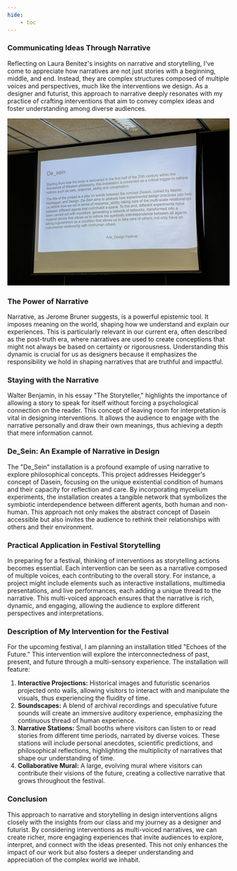 ```yaml
---
hide:
    - toc
---
```



### Communicating Ideas Through Narrative

Reflecting on Laura Benitez's insights on narrative and storytelling, I've come to appreciate how narratives are not just stories with a beginning, middle, and end. Instead, they are complex structures composed of multiple voices and perspectives, much like the interventions we design. As a designer and futurist, this approach to narrative deeply resonates with my practice of crafting interventions that aim to convey complex ideas and foster understanding among diverse audiences.


![](../../images/Varias/DeSein.jpg)

### The Power of Narrative

Narrative, as Jerome Bruner suggests, is a powerful epistemic tool. It imposes meaning on the world, shaping how we understand and explain our experiences. This is particularly relevant in our current era, often described as the post-truth era, where narratives are used to create conceptions that might not always be based on certainty or rigorousness. Understanding this dynamic is crucial for us as designers because it emphasizes the responsibility we hold in shaping narratives that are truthful and impactful.

### Staying with the Narrative

Walter Benjamin, in his essay "The Storyteller," highlights the importance of allowing a story to speak for itself without forcing a psychological connection on the reader. This concept of leaving room for interpretation is vital in designing interventions. It allows the audience to engage with the narrative personally and draw their own meanings, thus achieving a depth that mere information cannot.

### De_Sein: An Example of Narrative in Design

The "De_Sein" installation is a profound example of using narrative to explore philosophical concepts. This project addresses Heidegger's concept of Dasein, focusing on the unique existential condition of humans and their capacity for reflection and care. By incorporating mycelium experiments, the installation creates a tangible network that symbolizes the symbiotic interdependence between different agents, both human and non-human. This approach not only makes the abstract concept of Dasein accessible but also invites the audience to rethink their relationships with others and their environment.

### Practical Application in Festival Storytelling

In preparing for a festival, thinking of interventions as storytelling actions becomes essential. Each intervention can be seen as a narrative composed of multiple voices, each contributing to the overall story. For instance, a project might include elements such as interactive installations, multimedia presentations, and live performances, each adding a unique thread to the narrative. This multi-voiced approach ensures that the narrative is rich, dynamic, and engaging, allowing the audience to explore different perspectives and interpretations.

### Description of My Intervention for the Festival

For the upcoming festival, I am planning an installation titled "Echoes of the Future." This intervention will explore the interconnectedness of past, present, and future through a multi-sensory experience. The installation will feature:

1. **Interactive Projections:** Historical images and futuristic scenarios projected onto walls, allowing visitors to interact with and manipulate the visuals, thus experiencing the fluidity of time.
2. **Soundscapes:** A blend of archival recordings and speculative future sounds will create an immersive auditory experience, emphasizing the continuous thread of human experience.
3. **Narrative Stations:** Small booths where visitors can listen to or read stories from different time periods, narrated by diverse voices. These stations will include personal anecdotes, scientific predictions, and philosophical reflections, highlighting the multiplicity of narratives that shape our understanding of time.
4. **Collaborative Mural:** A large, evolving mural where visitors can contribute their visions of the future, creating a collective narrative that grows throughout the festival.

### Conclusion

This approach to narrative and storytelling in design interventions aligns closely with the insights from our class and my journey as a designer and futurist. By considering interventions as multi-voiced narratives, we can create richer, more engaging experiences that invite audiences to explore, interpret, and connect with the ideas presented. This not only enhances the impact of our work but also fosters a deeper understanding and appreciation of the complex world we inhabit.